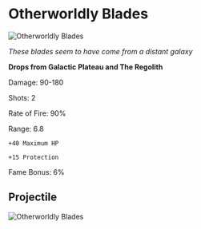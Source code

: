 # Otherworldly Blades

![Otherworldly Blades](https://vwiki.valorserver.com/api/item/picture/Otherworldly%20Blades)

<i>These blades seem to have come from a distant galaxy</i>

**Drops from Galactic Plateau and The Regolith** 

Damage: 90-180

Shots: 2

Rate of Fire: 90%

Range: 6.8

    +40 Maximum HP
    
    +15 Protection

Fame Bonus: 6%

## Projectile

![Otherworldly Blades](https://cdn.discordapp.com/attachments/953134990428868629/981330513069482074/otherworldly.gif)
